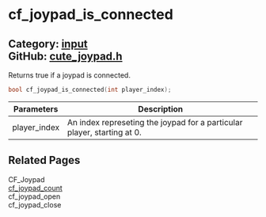 [//]: # (This file is automatically generated by Cute Framework's docs parser.)
[//]: # (Do not edit this file by hand!)
[//]: # (See: https://github.com/RandyGaul/cute_framework/blob/master/samples/docs_parser.cpp)
[](../header.md ':include')

# cf_joypad_is_connected

Category: [input](/api_reference?id=input)  
GitHub: [cute_joypad.h](https://github.com/RandyGaul/cute_framework/blob/master/include/cute_joypad.h)  
---

Returns true if a joypad is connected.

```cpp
bool cf_joypad_is_connected(int player_index);
```

Parameters | Description
--- | ---
player_index | An index represeting the joypad for a particular player, starting at 0.

## Related Pages

CF_Joypad  
[cf_joypad_count](/input/cf_joypad_count.md)  
cf_joypad_open  
cf_joypad_close  
